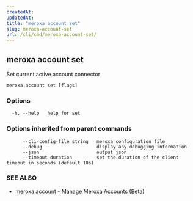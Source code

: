 ```yaml
---
createdAt: 
updatedAt: 
title: "meroxa account set"
slug: meroxa-account-set
url: /cli/cmd/meroxa-account-set/
---
```

## meroxa account set

Set current active account connector

```
meroxa account set [flags]
```

### Options

```
  -h, --help   help for set
```

### Options inherited from parent commands

```
      --cli-config-file string   meroxa configuration file
      --debug                    display any debugging information
      --json                     output json
      --timeout duration         set the duration of the client timeout in seconds (default 10s)
```

### SEE ALSO

* [meroxa account](/cli/cmd/meroxa-account/)	 - Manage Meroxa Accounts (Beta)

